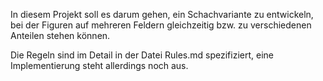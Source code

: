 In diesem Projekt soll es darum gehen, ein Schachvariante zu entwickeln, bei der Figuren auf mehreren Feldern gleichzeitig bzw. zu verschiedenen Anteilen stehen können. 

Die Regeln sind im Detail in der Datei Rules.md spezifiziert, eine Implementierung steht allerdings noch aus.
